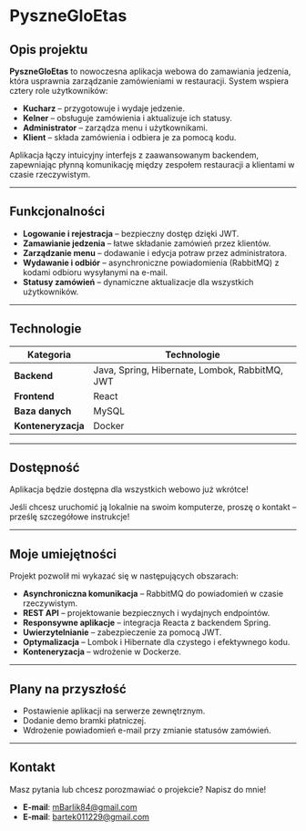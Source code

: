 # PyszneGloEtas

## Opis projektu
**PyszneGloEtas** to nowoczesna aplikacja webowa do zamawiania jedzenia, która usprawnia zarządzanie zamówieniami w restauracji. System wspiera cztery role użytkowników:  
- **Kucharz** – przygotowuje i wydaje jedzenie.  
- **Kelner** – obsługuje zamówienia i aktualizuje ich statusy.  
- **Administrator** – zarządza menu i użytkownikami.  
- **Klient** – składa zamówienia i odbiera je za pomocą kodu.  

Aplikacja łączy intuicyjny interfejs z zaawansowanym backendem, zapewniając płynną komunikację między zespołem restauracji a klientami w czasie rzeczywistym.

---

## Funkcjonalności
- **Logowanie i rejestracja** – bezpieczny dostęp dzięki JWT.  
- **Zamawianie jedzenia** – łatwe składanie zamówień przez klientów.  
- **Zarządzanie menu** – dodawanie i edycja potraw przez administratora.  
- **Wydawanie i odbiór** – asynchroniczne powiadomienia (RabbitMQ) z kodami odbioru wysyłanymi na e-mail.  
- **Statusy zamówień** – dynamiczne aktualizacje dla wszystkich użytkowników.  

---

## Technologie
| Kategoria           | Technologie                   |
|---------------------|-------------------------------|
| **Backend**         | Java, Spring, Hibernate, Lombok, RabbitMQ, JWT |
| **Frontend**        | React                         |
| **Baza danych**     | MySQL                         |
| **Konteneryzacja**  | Docker                        |

---

## Dostępność
Aplikacja będzie dostępna dla wszystkich webowo już wkrótce!

Jeśli chcesz uruchomić ją lokalnie na swoim komputerze, proszę o kontakt – prześlę szczegółowe instrukcje!  

---

## Moje umiejętności
Projekt pozwolił mi wykazać się w następujących obszarach:  
- **Asynchroniczna komunikacja** – RabbitMQ do powiadomień w czasie rzeczywistym.  
- **REST API** – projektowanie bezpiecznych i wydajnych endpointów.  
- **Responsywne aplikacje** – integracja Reacta z backendem Spring.  
- **Uwierzytelnianie** – zabezpieczenie za pomocą JWT.  
- **Optymalizacja** – Lombok i Hibernate dla czystego i efektywnego kodu.  
- **Konteneryzacja** – wdrożenie w Dockerze.  

---

## Plany na przyszłość
- Postawienie aplikacji na serwerze zewnętrznym.  
- Dodanie demo bramki płatniczej.  
- Wdrożenie powiadomień e-mail przy zmianie statusów zamówień.  

---

## Kontakt
Masz pytania lub chcesz porozmawiać o projekcie? Napisz do mnie!  
- **E-mail**: mBarlik84@gmail.com
- **E-mail**: bartek011229@gmail.com
